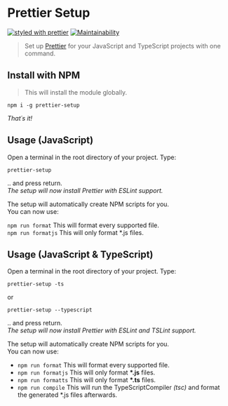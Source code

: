 # Prettier Setup

[![styled with prettier](https://img.shields.io/badge/styled_with-prettier-ff69b4.svg)](https://github.com/prettier/prettier)
[![Maintainability](https://api.codeclimate.com/v1/badges/d11a308db752d4b202bf/maintainability)](https://codeclimate.com/github/MarvinJWendt/prettier-setup/maintainability)

> Set up [Prettier](https://prettier.io/) for your JavaScript and TypeScript projects with one command.

## Install with NPM

> This will install the module globally.

```console
npm i -g prettier-setup
```

_That´s it!_

## Usage (JavaScript)

Open a terminal in the root directory of your project. Type:

```console
prettier-setup
```

.. and press return.  
_The setup will now install Prettier with ESLint support._

The setup will automatically create NPM scripts for you.  
You can now use:

`npm run format` This will format every supported file.  
`npm run formatjs` This will only format \*.js files.

## Usage (JavaScript & TypeScript)

Open a terminal in the root directory of your project. Type:

```console
prettier-setup -ts
```

or

```console
prettier-setup --typescript
```

.. and press return.  
_The setup will now install Prettier with ESLint and TSLint support._

The setup will automatically create NPM scripts for you.  
You can now use:

- `npm run format` This will format every supported file.
- `npm run formatjs` This will only format **\*.js** files.
- `npm run formatts` This will only format **\*.ts** files.
- `npm run compile` This will run the TypeScriptCompiler _(tsc)_ and format the generated \*.js files afterwards.
